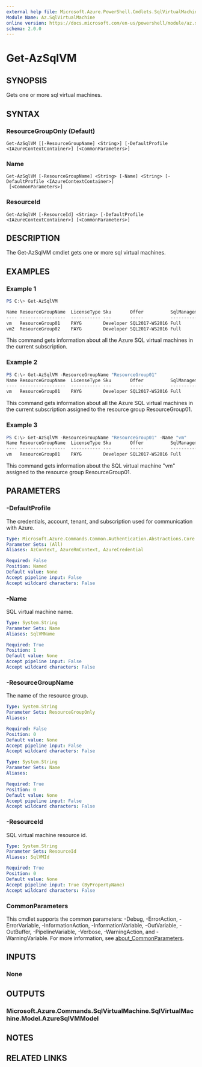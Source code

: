 ```yaml
---
external help file: Microsoft.Azure.PowerShell.Cmdlets.SqlVirtualMachine.dll-Help.xml
Module Name: Az.SqlVirtualMachine
online version: https://docs.microsoft.com/en-us/powershell/module/az.sqlvirtualmachine/get-azsqlvm
schema: 2.0.0
---
```


# Get-AzSqlVM

## SYNOPSIS
Gets one or more sql virtual machines.

## SYNTAX

### ResourceGroupOnly (Default)
```
Get-AzSqlVM [[-ResourceGroupName] <String>] [-DefaultProfile <IAzureContextContainer>] [<CommonParameters>]
```

### Name
```
Get-AzSqlVM [-ResourceGroupName] <String> [-Name] <String> [-DefaultProfile <IAzureContextContainer>]
 [<CommonParameters>]
```

### ResourceId
```
Get-AzSqlVM [-ResourceId] <String> [-DefaultProfile <IAzureContextContainer>] [<CommonParameters>]
```

## DESCRIPTION
The Get-AzSqlVM cmdlet gets one or more sql virtual machines.

## EXAMPLES

### Example 1
```powershell
PS C:\> Get-AzSqlVM

Name ResourceGroupName  LicenseType Sku       Offer          SqlManagementType
---- -----------------  ----------- ---       -----          -----------------
vm   ResourceGroup01	PAYG        Developer SQL2017-WS2016 Full
vm2  ResourceGroup02	PAYG        Developer SQL2017-WS2016 Full
```

This command gets information about all the Azure SQL virtual machines in the current subscription.

### Example 2
```powershell
PS C:\> Get-AzSqlVM -ResourceGroupName "ResourceGroup01"
Name ResourceGroupName  LicenseType Sku       Offer          SqlManagementType
---- -----------------  ----------- ---       -----          -----------------
vm   ResourceGroup01	PAYG        Developer SQL2017-WS2016 Full
```

This command gets information about all the Azure SQL virtual machines in the current subscription assigned to the resource group ResourceGroup01.

### Example 3
```powershell
PS C:\> Get-AzSqlVM -ResourceGroupName "ResourceGroup01" -Name "vm"
Name ResourceGroupName  LicenseType Sku       Offer          SqlManagementType
---- -----------------  ----------- ---       -----          -----------------
vm   ResourceGroup01	PAYG        Developer SQL2017-WS2016 Full
```

This command gets information about the SQL virtual machine "vm" assigned to the resource group ResourceGroup01.

## PARAMETERS

### -DefaultProfile
The credentials, account, tenant, and subscription used for communication with Azure.

```yaml
Type: Microsoft.Azure.Commands.Common.Authentication.Abstractions.Core.IAzureContextContainer
Parameter Sets: (All)
Aliases: AzContext, AzureRmContext, AzureCredential

Required: False
Position: Named
Default value: None
Accept pipeline input: False
Accept wildcard characters: False
```

### -Name
SQL virtual machine name.

```yaml
Type: System.String
Parameter Sets: Name
Aliases: SqlVMName

Required: True
Position: 1
Default value: None
Accept pipeline input: False
Accept wildcard characters: False
```

### -ResourceGroupName
The name of the resource group.

```yaml
Type: System.String
Parameter Sets: ResourceGroupOnly
Aliases:

Required: False
Position: 0
Default value: None
Accept pipeline input: False
Accept wildcard characters: False
```

```yaml
Type: System.String
Parameter Sets: Name
Aliases:

Required: True
Position: 0
Default value: None
Accept pipeline input: False
Accept wildcard characters: False
```

### -ResourceId
SQL virtual machine resource id.

```yaml
Type: System.String
Parameter Sets: ResourceId
Aliases: SqlVMId

Required: True
Position: 0
Default value: None
Accept pipeline input: True (ByPropertyName)
Accept wildcard characters: False
```

### CommonParameters
This cmdlet supports the common parameters: -Debug, -ErrorAction, -ErrorVariable, -InformationAction, -InformationVariable, -OutVariable, -OutBuffer, -PipelineVariable, -Verbose, -WarningAction, and -WarningVariable. For more information, see [about_CommonParameters](https://go.microsoft.com/fwlink/?LinkID=113216).

## INPUTS

### None

## OUTPUTS

### Microsoft.Azure.Commands.SqlVirtualMachine.SqlVirtualMachine.Model.AzureSqlVMModel

## NOTES

## RELATED LINKS
